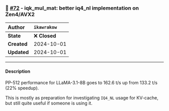 ### 🔀 [#72](https://github.com/ikawrakow/ik_llama.cpp/pull/72) - iqk_mul_mat: better iq4_nl implementation on Zen4/AVX2

| **Author** | `ikawrakow` |
| :--- | :--- |
| **State** | ❌ **Closed** |
| **Created** | 2024-10-01 |
| **Updated** | 2024-10-01 |

---

#### Description

PP-512 performance for LLaMA-3.1-8B goes to 162.6 t/s up from 133.2 t/s (22% speedup).

This is mostly as preparation for investigating `IQ4_NL` usage for KV-cache, but still quite useful if someone is using it.